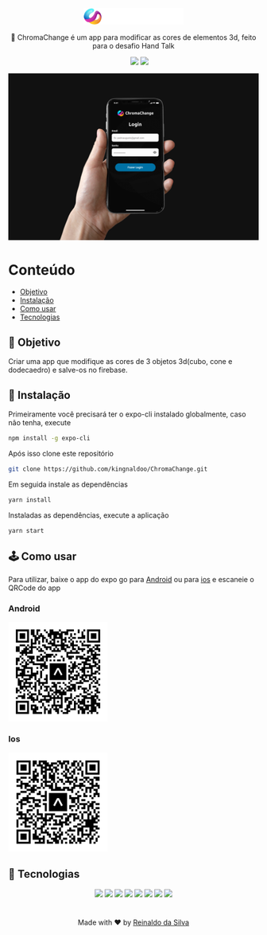 <div align="center">
  <img src="./src/assets/icons/logo.svg" width="200">
</div>

<p align="center">🌈️ ChromaChange é um app para modificar as cores de elementos 3d, feito para o desafio Hand Talk</p>
<ul align="center">
    <img src="https://img.shields.io/static/v1?label=Version&message=1.0.0&labelColor=%2306121f&style=flat-square&color=%231BB471">
    <img src="https://img.shields.io/static/v1?label=License&message=MIT&labelColor=%2306121f&style=flat-square&color=%231BB471">
</ul>
<img src="./assets/screenshot.png"/>
<h1>Conteúdo</h1>

* [Objetivo](#Objetivo)
* [Instalação](#Sobre)
* [Como usar](#como-usar)
* [Tecnologias](#tecnologias)

## 🎯 Objetivo
<p>Criar uma app que modifique as cores de 3 objetos 3d(cubo, cone e dodecaedro) e salve-os no firebase.</p>

## 🔧️ Instalação
<p>Primeiramente você precisará ter o expo-cli instalado globalmente, caso não tenha, execute</p>

```bash
npm install -g expo-cli
```

<p>Após isso clone este repositório</p>

```bash
git clone https://github.com/kingnaldoo/ChromaChange.git
```
<p>Em seguida instale as dependências</p>

```bash
yarn install
```

<p>Instaladas as dependências, execute a aplicação </p>

```bash
yarn start
```

## 🕹️ Como usar

<p>Para utilizar, baixe o app do expo go para  <a href="https://play.google.com/store/apps/details?id=host.exp.exponent&hl=pt_BR&gl=US" target="_blank"> Android</a> ou para <a href="https://apps.apple.com/br/app/expo-go/id982107779" target="_blank"> ios</a> e escaneie o QRCode do app</p>

<div>
<h3>Android</h3>
<img width="200" src="./assets/android-qrcode.svg">
</div>
<div>
<h3>Ios</h3>
<img width="200" src="./assets/ios-qrcode.svg">
</div>

## 👾️ Tecnologias

<div align="center">
<img src="https://img.shields.io/badge/Expo-%23000020?logo=Expo&style=for-the-badge&logoColor=white">
<img src="https://img.shields.io/badge/TypeScript-%233178C6?logo=TypeScript&style=for-the-badge&logoColor=white">
  <img src="https://img.shields.io/badge/React Native-%2361DAFB?logo=React&style=for-the-badge&logoColor=black">
<img src="https://img.shields.io/badge/Firebase-%23FFCA28?logo=Firebase&style=for-the-badge&logoColor=black">
<img src="https://img.shields.io/badge/Redux-%23764ABC?logo=Redux&style=for-the-badge&logoColor=white">
<img src="https://img.shields.io/badge/Eslint-%234B32C3?logo=Eslint&style=for-the-badge&logoColor=white">
<img src="https://img.shields.io/badge/Three.js-%23000000?logo=Three.js&style=for-the-badge&logoColor=white">
<img src="https://img.shields.io/badge/Styled components-%23DB7093?logo=styled-components&style=for-the-badge&logoColor=white">

</div>

<h1> </h1>
<p align="center">Made with ❤ by <a href="http://www.codijr.ufc.br">Reinaldo da Silva</a></p>
